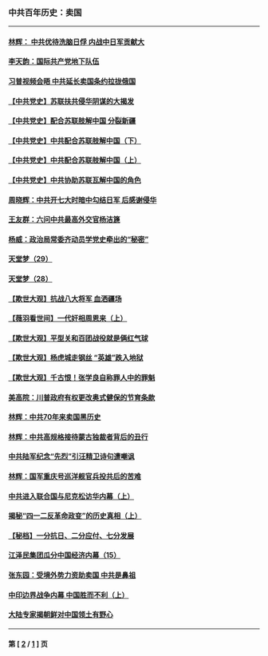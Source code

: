 ### 中共百年历史：卖国
---
#### [林辉： 中共优待洗脑日俘 内战中日军贡献大](../../pages/nf1176117/n13624644.md?06070430) 
#### [李天韵：国际共产党地下队伍](../../pages/nf1176117/n13611808.md?06070430) 
#### [习普视频会晤 中共延长卖国条约拉拢俄国](../../pages/nf1176117/n13060971.md?06070430) 
#### [【中共党史】苏联扶共侵华阴谋的大揭发](../../pages/nf1176117/n13056050.md?06070430) 
#### [【中共党史】配合苏联肢解中国 分裂新疆](../../pages/nf1176117/n13040700.md?06070430) 
#### [【中共党史】中共配合苏联肢解中国（下）](../../pages/nf1176117/n13035660.md?06070430) 
#### [【中共党史】中共配合苏联肢解中国（上）](../../pages/nf1176117/n13030262.md?06070430) 
#### [【中共党史】中共协助苏联瓦解中国的角色](../../pages/nf1176117/n13018109.md?06070430) 
#### [周晓辉：中共开七大时暗中勾结日军 后感谢侵华](../../pages/nf1176117/n12921960.md?06070430) 
#### [王友群：六问中共最高外交官杨洁篪](../../pages/nf1176117/n12836495.md?06070430) 
#### [杨威：政治局常委齐动员学党史牵出的“秘密”](../../pages/nf1176117/n12764642.md?06070430) 
#### [天堂梦（29）](../../pages/nf1176117/n12408465.md?06070430) 
#### [天堂梦（28）](../../pages/nf1176117/n12408309.md?06070430) 
#### [【欺世大观】抗战八大将军 血洒疆场](../../pages/nf1176117/n12357044.md?06070430) 
#### [【薇羽看世间】一代奸相周恩来（上）](../../pages/nf1176117/n12401109.md?06070430) 
#### [【欺世大观】平型关和百团战役就是俩红气球](../../pages/nf1176117/n12359157.md?06070430) 
#### [【欺世大观】杨虎城走钢丝 “英雄”跌入地狱](../../pages/nf1176117/n12358840.md?06070430) 
#### [【欺世大观】千古恨！张学良自称罪人中的罪魁](../../pages/nf1176117/n12358629.md?06070430) 
#### [美高院：川普政府有权更改奥式健保的节育条款](../../pages/nf1176117/n12242171.md?06070430) 
#### [林辉：中共70年来卖国黑历史](../../pages/nf1176117/n11552181.md?06070430) 
#### [林辉：中共高规格接待蒙古独裁者背后的丑行](../../pages/nf1176117/n11225005.md?06070430) 
#### [中共陆军纪念“先烈”引汪精卫诗句遭嘲讽](../../pages/nf1176117/n11153345.md?06070430) 
#### [林辉：国军重庆号巡洋舰官兵投共后的苦难](../../pages/nf1176117/n10997801.md?06070430) 
#### [中共进入联合国与尼克松访华内幕（上）](../../pages/nf1176117/n10138788.md?06070430) 
#### [揭秘“四一二反革命政变”的历史真相（上）](../../pages/nf1176117/n9996650.md?06070430) 
#### [【秘档】一分抗日、二分应付、七分发展](../../pages/nf1176117/n9331484.md?06070430) 
#### [江泽民集团瓜分中国经济内幕（15）](../../pages/nf1176117/n9268584.md?06070430) 
#### [张东园：受境外势力资助卖国 中共是鼻祖](../../pages/nf1176117/n9272480.md?06070430) 
#### [中印边界战争内幕 中国胜而不利（上）](../../pages/nf1176117/n9252458.md?06070430) 
#### [大陆专家揭朝鲜对中国领土有野心](../../pages/nf1176117/n9074056.md?06070430) 

---
#### 第 [ [2](./2.md?06070430) / [1](./1.md?06070430) ] 页
